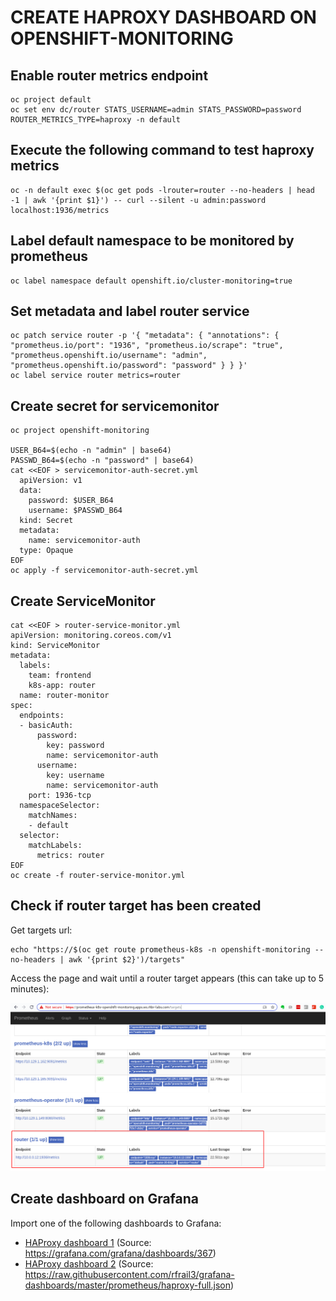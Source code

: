 

# CREATE HAPROXY DASHBOARD ON OPENSHIFT-MONITORING

## Enable router metrics endpoint

```
oc project default
oc set env dc/router STATS_USERNAME=admin STATS_PASSWORD=password ROUTER_METRICS_TYPE=haproxy -n default
```

## Execute the following command to test haproxy metrics
```
oc -n default exec $(oc get pods -lrouter=router --no-headers | head -1 | awk '{print $1}') -- curl --silent -u admin:password localhost:1936/metrics
```

## Label default namespace to be monitored by prometheus
```
oc label namespace default openshift.io/cluster-monitoring=true
```

## Set metadata and label router service
```
oc patch service router -p '{ "metadata": { "annotations": { "prometheus.io/port": "1936", "prometheus.io/scrape": "true", "prometheus.openshift.io/username": "admin", "prometheus.openshift.io/password": "password" } } }'
oc label service router metrics=router
```

## Create secret for servicemonitor
```
oc project openshift-monitoring

USER_B64=$(echo -n "admin" | base64)
PASSWD_B64=$(echo -n "password" | base64)
cat <<EOF > servicemonitor-auth-secret.yml
  apiVersion: v1
  data:
    password: $USER_B64
    username: $PASSWD_B64
  kind: Secret
  metadata:
    name: servicemonitor-auth
  type: Opaque
EOF
oc apply -f servicemonitor-auth-secret.yml
```

## Create ServiceMonitor
```
cat <<EOF > router-service-monitor.yml
apiVersion: monitoring.coreos.com/v1
kind: ServiceMonitor
metadata:
  labels:
    team: frontend
    k8s-app: router
  name: router-monitor
spec:
  endpoints:
  - basicAuth:
      password:
        key: password
        name: servicemonitor-auth
      username:
        key: username
        name: servicemonitor-auth
    port: 1936-tcp
  namespaceSelector:
    matchNames:
    - default
  selector:
    matchLabels:
      metrics: router
EOF
oc create -f router-service-monitor.yml
```

## Check if router target has been created

Get targets url:
```
echo "https://$(oc get route prometheus-k8s -n openshift-monitoring --no-headers | awk '{print $2}')/targets"
```

Access the page and wait until a router target appears (this can take up to 5 minutes):

![Router target](img/prometheus-haproxy.png)

## Create dashboard on Grafana

Import one of the following dashboards to Grafana:

- [HAProxy dashboard 1](haproxy-servers-dashboard.json) (Source: https://grafana.com/grafana/dashboards/367)
- [HAProxy dashboard 2](haproxy-servers-dashboard-2.json) (Source: https://raw.githubusercontent.com/rfrail3/grafana-dashboards/master/prometheus/haproxy-full.json)

